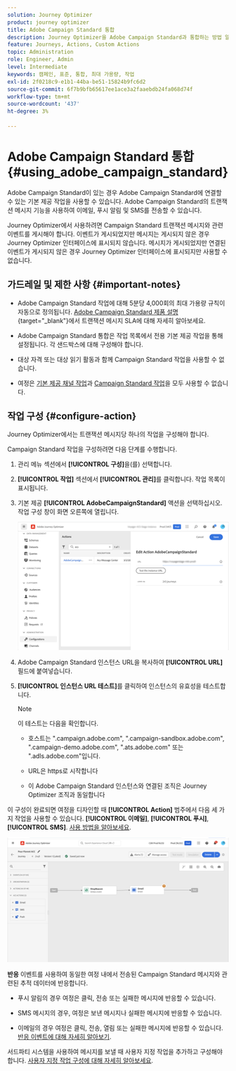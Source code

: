 ```yaml
---
solution: Journey Optimizer
product: journey optimizer
title: Adobe Campaign Standard 통합
description: Journey Optimizer을 Adobe Campaign Standard과 통합하는 방법 알아보기
feature: Journeys, Actions, Custom Actions
topic: Administration
role: Engineer, Admin
level: Intermediate
keywords: 캠페인, 표준, 통합, 최대 가용량, 작업
exl-id: 2f0218c9-e1b1-44ba-be51-15824b9fc6d2
source-git-commit: 6f7b9bfb65617ee1ace3a2faaebdb24fa068d74f
workflow-type: tm+mt
source-wordcount: '437'
ht-degree: 3%

---
```


# Adobe Campaign Standard 통합 {#using_adobe_campaign_standard}

Adobe Campaign Standard이 있는 경우 Adobe Campaign Standard에 연결할 수 있는 기본 제공 작업을 사용할 수 있습니다. Adobe Campaign Standard의 트랜잭션 메시지 기능을 사용하여 이메일, 푸시 알림 및 SMS를 전송할 수 있습니다.

Journey Optimizer에서 사용하려면 Campaign Standard 트랜잭션 메시지와 관련 이벤트를 게시해야 합니다. 이벤트가 게시되었지만 메시지는 게시되지 않은 경우 Journey Optimizer 인터페이스에 표시되지 않습니다. 메시지가 게시되었지만 연결된 이벤트가 게시되지 않은 경우 Journey Optimizer 인터페이스에 표시되지만 사용할 수 없습니다.

## 가드레일 및 제한 사항 {#important-notes}

* Adobe Campaign Standard 작업에 대해 5분당 4,000회의 최대 가용량 규칙이 자동으로 정의됩니다. [Adobe Campaign Standard 제품 설명](https://helpx.adobe.com/kr/legal/product-descriptions/campaign-standard.html){target="_blank"}에서 트랜잭션 메시지 SLA에 대해 자세히 알아보세요.

* Adobe Campaign Standard 통합은 작업 목록에서 전용 기본 제공 작업을 통해 설정됩니다. 각 샌드박스에 대해 구성해야 합니다.

* 대상 자격 또는 대상 읽기 활동과 함께 Campaign Standard 작업을 사용할 수 없습니다.

* 여정은 [기본 제공 채널 작업](../building-journeys/journeys-message.md)과 [Campaign Standard 작업](../building-journeys/using-adobe-campaign-standard.md)을 모두 사용할 수 없습니다.

## 작업 구성 {#configure-action}

Journey Optimizer에서는 트랜잭션 메시지당 하나의 작업을 구성해야 합니다.

Campaign Standard 작업을 구성하려면 다음 단계를 수행합니다.

1. 관리 메뉴 섹션에서 **[!UICONTROL 구성]**&#x200B;을(를) 선택합니다.

1. **[!UICONTROL 작업]** 섹션에서 **[!UICONTROL 관리]**&#x200B;를 클릭합니다. 작업 목록이 표시됩니다.

1. 기본 제공 **[!UICONTROL AdobeCampaignStandard]** 액션을 선택하십시오. 작업 구성 창이 화면 오른쪽에 열립니다.

   ![](assets/actioncampaign.png)

1. Adobe Campaign Standard 인스턴스 URL을 복사하여 **[!UICONTROL URL]** 필드에 붙여넣습니다.

1. **[!UICONTROL 인스턴스 URL 테스트]**&#x200B;를 클릭하여 인스턴스의 유효성을 테스트합니다.

   >[!NOTE]
   >
   >이 테스트는 다음을 확인합니다.
   >
   >* 호스트는 &quot;.campaign.adobe.com&quot;, &quot;.campaign-sandbox.adobe.com&quot;, &quot;.campaign-demo.adobe.com&quot;, &quot;.ats.adobe.com&quot; 또는 &quot;.adls.adobe.com&quot;입니다.
   >
   >* URL은 https로 시작합니다
   >
   >* 이 Adobe Campaign Standard 인스턴스와 연결된 조직은 Journey Optimizer 조직과 동일합니다

이 구성이 완료되면 여정을 디자인할 때 **[!UICONTROL Action]** 범주에서 다음 세 가지 작업을 사용할 수 있습니다. **[!UICONTROL 이메일]**, **[!UICONTROL 푸시]**, **[!UICONTROL SMS]**. [사용 방법을 알아보세요](../building-journeys/using-adobe-campaign-standard.md).

![](assets/journey58.png)

**반응** 이벤트를 사용하여 동일한 여정 내에서 전송된 Campaign Standard 메시지와 관련된 추적 데이터에 반응합니다.

* 푸시 알림의 경우 여정은 클릭, 전송 또는 실패한 메시지에 반응할 수 있습니다.

* SMS 메시지의 경우, 여정은 보낸 메시지나 실패한 메시지에 반응할 수 있습니다.

* 이메일의 경우 여정은 클릭, 전송, 열림 또는 실패한 메시지에 반응할 수 있습니다. [반응 이벤트에 대해 자세히 알아보기](../building-journeys/reaction-events.md).

서드파티 시스템을 사용하여 메시지를 보낼 때 사용자 지정 작업을 추가하고 구성해야 합니다. [사용자 지정 작업 구성에 대해 자세히 알아보세요](../action/about-custom-action-configuration.md).